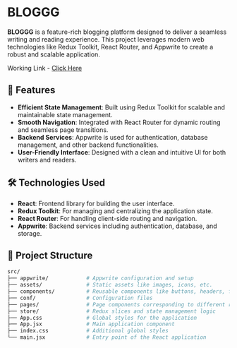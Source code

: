 # BLOGGG

**BLOGGG** is a feature-rich blogging platform designed to deliver a seamless writing and reading experience. This project leverages modern web technologies like Redux Toolkit, React Router, and Appwrite to create a robust and scalable application.

Working Link - [Click Here](https://blogatharv.vercel.app/)

## 🚀 Features

- **Efficient State Management**: Built using Redux Toolkit for scalable and maintainable state management.
- **Smooth Navigation**: Integrated with React Router for dynamic routing and seamless page transitions.
- **Backend Services**: Appwrite is used for authentication, database management, and other backend functionalities.
- **User-Friendly Interface**: Designed with a clean and intuitive UI for both writers and readers.

## 🛠️ Technologies Used

- **React**: Frontend library for building the user interface.
- **Redux Toolkit**: For managing and centralizing the application state.
- **React Router**: For handling client-side routing and navigation.
- **Appwrite**: Backend services including authentication, database, and storage.

## 📂 Project Structure

```bash
src/
├── appwrite/            # Appwrite configuration and setup
├── assets/              # Static assets like images, icons, etc.
├── components/          # Reusable components like buttons, headers, footers
├── conf/                # Configuration files
├── pages/               # Page components corresponding to different routes
├── store/               # Redux slices and state management logic
├── App.css              # Global styles for the application
├── App.jsx              # Main application component
├── index.css            # Additional global styles
└── main.jsx             # Entry point of the React application


